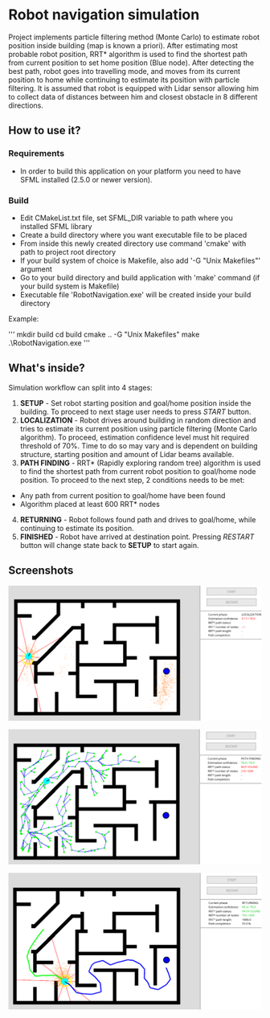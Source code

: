 # Robot navigation simulation

Project implements particle filtering method (Monte Carlo) to estimate robot position inside building (map is known a priori). After estimating most probable robot position, RRT* algorithm is used to find the shortest path from current position to set home position (Blue node). After detecting the best path, robot goes into travelling mode, and moves from its current position to home while continuing to estimate its position with particle filtering. It is assumed that robot is equipped with Lidar sensor allowing him to collect data of distances between him and closest obstacle in 8 different directions.

## How to use it?

### Requirements

* In order to build this application on your platform you need to have SFML installed (2.5.0 or newer version).

### Build

* Edit CMakeList.txt file, set SFML_DIR variable to path where you installed SFML library
* Create a build directory where you want executable file to be placed
* From inside this newly created directory use command 'cmake' with path to project root directory
* If your build system of choice is Makefile, also add '-G "Unix Makefiles"' argument
* Go to your build directory and build application with 'make' command (if your build system is Makefile)
* Executable file 'RobotNavigation.exe' will be created inside your build directory

Example:

'''
mkdir build
cd build
cmake .. -G "Unix Makefiles"
make
.\RobotNavigation.exe
'''

## What's inside?

Simulation workflow can split into 4 stages:

1. **SETUP** - Set robot starting position and goal/home position inside the building. To proceed to next stage user needs to press _START_ button.
2. **LOCALIZATION** - Robot drives around building in random direction and tries to estimate its current position using particle filtering (Monte Carlo algorithm). To proceed, estimation confidence level must hit required threshold of 70%. Time to do so may vary and is dependent on building structure, starting position and amount of Lidar beams available.
3. **PATH FINDING** - RRT* (Rapidly exploring random tree) algorithm is used to find the shortest path from current robot position to goal/home node position. To proceed to the next step, 2 conditions needs to be met:
- Any path from current position to goal/home have been found
- Algorithm placed at least 600 RRT* nodes
4. **RETURNING** - Robot follows found path and drives to goal/home, while continuing to estimate its position.
5. **FINISHED** - Robot have arrived at destination point. Pressing _RESTART_ button will change state back to **SETUP** to start again.

## Screenshots

![particle2](./docs/particle2.png)

![particle3](./docs/particle3.png)

![particle4](./docs/particle4.png)







  
